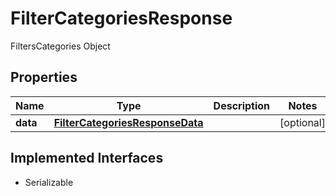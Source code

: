 

# FilterCategoriesResponse

FiltersCategories Object

## Properties

Name | Type | Description | Notes
------------ | ------------- | ------------- | -------------
**data** | [**FilterCategoriesResponseData**](FilterCategoriesResponseData.md) |  |  [optional]


## Implemented Interfaces

* Serializable


